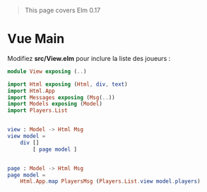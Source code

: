 > This page covers Elm 0.17

# Vue Main

Modifiez __src/View.elm__ pour inclure la liste des joueurs :

```elm
module View exposing (..)

import Html exposing (Html, div, text)
import Html.App
import Messages exposing (Msg(..))
import Models exposing (Model)
import Players.List


view : Model -> Html Msg
view model =
    div []
        [ page model ]


page : Model -> Html Msg
page model =
    Html.App.map PlayersMsg (Players.List.view model.players)
```
